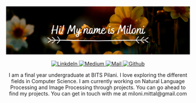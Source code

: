 
![](https://github.com/milonimittal/milonimittal/blob/master/images/cover.png)

<p align="center">
  <a href="https://www.linkedin.com/in/miloni-mittal-225779149/">
    <img alt="LinkdeIn" width="30px" src="https://cdn.jsdelivr.net/npm/simple-icons@v3/icons/linkedin.svg" />
  </a>
  <a href="https://medium.com/@milonimittal">
    <img alt="Medium" width="30px" src="https://cdn.jsdelivr.net/npm/simple-icons@v3/icons/medium.svg"/>
  </a>
  <a href="mailto:miloni.mittal@gmail.com">
    <img alt="Mail" width="30px" src="https://cdn.jsdelivr.net/npm/simple-icons@3.2.0/icons/mail-dot-ru.svg"/>
  </a>
  <a href="https://github.com/milonimittal">
    <img alt="Github" width="30px" src="https://cdn.jsdelivr.net/npm/simple-icons@3.2.0/icons/github.svg"/>
  </a>
</p>
<p align="center">
I am a final year undergraduate at BITS Pilani. I love exploring the different fields in Computer Science.
I am currently working on Natural Language Processing and Image Processing through projects.
You can go ahead to find my projects.
You can get in touch with me at miloni.mittal@gmail.com
</p>
<!--
**milonimittal/milonimittal** is a ✨ _special_ ✨ repository because its `README.md` (this file) appears on your GitHub profile.

Here are some ideas to get you started:

- 🔭 I’m currently working on ...
- 🌱 I’m currently learning ...
- 👯 I’m looking to collaborate on ...
- 🤔 I’m looking for help with ...
- 💬 Ask me about ...
- 📫 How to reach me: ...
- 😄 Pronouns: ...
- ⚡ Fun fact: ...
-->
